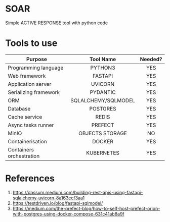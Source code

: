 # SOAR
Simple ACTIVE RESPONSE tool with python code

# Tools to use
| Purpose | Tool Name | Needed? |
| ------- |:---------:|:-------:|
| Programming language | PYTHON3 | YES |
| Web framework      | FASTAPI | YES |
| Application server | UVICORN | YES |
| Serializing framework | PYDANTIC | YES |
| ORM | SQLALCHEMY/SQLMODEL | YES |
| Database | POSTGRES | YES |
| Cache service | REDIS | YES |
| Async tasks runner | PREFECT | YES |
| MinIO | OBJECTS STORAGE | NO |
| Containerisation | DOCKER | YES |
| Containers orchestration | KUBERNETES | YES |

# References
1. https://dassum.medium.com/building-rest-apis-using-fastapi-sqlalchemy-uvicorn-8a163ccf3aa1
2. https://testdriven.io/blog/fastapi-sqlmodel/
3. https://medium.com/the-prefect-blog/how-to-self-host-prefect-orion-with-postgres-using-docker-compose-631c41ab8a9f